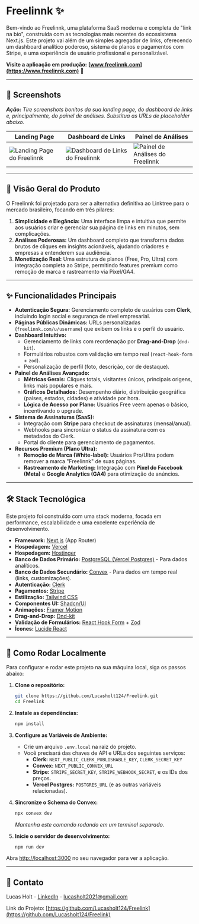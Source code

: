 # Freelinnk ✨

Bem-vindo ao Freelinnk, uma plataforma SaaS moderna e completa de "link na bio", construída com as tecnologias mais recentes do ecossistema Next.js. Este projeto vai além de um simples agregador de links, oferecendo um dashboard analítico poderoso, sistema de planos e pagamentos com Stripe, e uma experiência de usuário profissional e personalizável.

**Visite a aplicação em produção:** **[www.freelinnk.com](https://www.freelinnk.com)** 🚀

---

## 📸 Screenshots

_**Ação:** Tire screenshots bonitos da sua landing page, do dashboard de links e, principalmente, do painel de análises. Substitua as URLs de placeholder abaixo._

| Landing Page                                                               | Dashboard de Links                                                            | Painel de Análises                                                         |
| -------------------------------------------------------------------------- | ----------------------------------------------------------------------------- | -------------------------------------------------------------------------- |
| ![Landing Page do Freelinnk](https://via.placeholder.com/400x300.png?text=Landing+Page) | ![Dashboard de Links do Freelinnk](https://via.placeholder.com/400x300.png?text=Dashboard+de+Links) | ![Painel de Análises do Freelinnk](https://via.placeholder.com/400x300.png?text=Painel+de+Análises) |

---

## 🎯 Visão Geral do Produto

O Freelinnk foi projetado para ser a alternativa definitiva ao Linktree para o mercado brasileiro, focando em três pilares:

1.  **Simplicidade e Elegância:** Uma interface limpa e intuitiva que permite aos usuários criar e gerenciar sua página de links em minutos, sem complicações.
2.  **Análises Poderosas:** Um dashboard completo que transforma dados brutos de cliques em insights acionáveis, ajudando criadores e empresas a entenderem sua audiência.
3.  **Monetização Real:** Uma estrutura de planos (Free, Pro, Ultra) com integração completa ao Stripe, permitindo features premium como remoção de marca e rastreamento via Pixel/GA4.

---

## ✨ Funcionalidades Principais

*   **Autenticação Segura:** Gerenciamento completo de usuários com **Clerk**, incluindo login social e segurança de nível empresarial.
*   **Páginas Públicas Dinâmicas:** URLs personalizadas (`freelinnk.com/u/username`) que exibem os links e o perfil do usuário.
*   **Dashboard Intuitivo:**
    *   Gerenciamento de links com reordenação por **Drag-and-Drop** (`dnd-kit`).
    *   Formulários robustos com validação em tempo real (`react-hook-form` + `zod`).
    *   Personalização de perfil (foto, descrição, cor de destaque).
*   **Painel de Análises Avançado:**
    *   **Métricas Gerais:** Cliques totais, visitantes únicos, principais origens, links mais populares e mais.
    *   **Gráficos Detalhados:** Desempenho diário, distribuição geográfica (países, estados, cidades) e atividade por hora.
    *   **Lógica de Acesso por Plano:** Usuários Free veem apenas o básico, incentivando o upgrade.
*   **Sistema de Assinaturas (SaaS):**
    *   Integração com **Stripe** para checkout de assinaturas (mensal/anual).
    *   Webhooks para sincronizar o status da assinatura com os metadados do Clerk.
    *   Portal do cliente para gerenciamento de pagamentos.
*   **Recursos Premium (Plano Ultra):**
    *   **Remoção de Marca (White-label):** Usuários Pro/Ultra podem remover a marca "Freelinnk" de suas páginas.
    *   **Rastreamento de Marketing:** Integração com **Pixel do Facebook (Meta)** e **Google Analytics (GA4)** para otimização de anúncios.

---

## 🛠️ Stack Tecnológica

Este projeto foi construído com uma stack moderna, focada em performance, escalabilidade e uma excelente experiência de desenvolvimento.

*   **Framework:** [Next.js](https://nextjs.org/) (App Router)
*   **Hospedagem:** [Vercel](https://vercel.com/)
*   **Hospedagem:** [Hostinger](https://Hostinger.com/)
*   **Banco de Dados Primário:** [PostgreSQL (Vercel Postgres)](https://vercel.com/storage/postgres) - Para dados analíticos.
*   **Banco de Dados Secundário:** [Convex](https://www.convex.dev/) - Para dados em tempo real (links, customizações).
*   **Autenticação:** [Clerk](https://clerk.com/)
*   **Pagamentos:** [Stripe](https://stripe.com/)
*   **Estilização:** [Tailwind CSS](https://tailwindcss.com/)
*   **Componentes UI:** [Shadcn/UI](https://ui.shadcn.com/)
*   **Animações:** [Framer Motion](https://www.framer.com/motion/)
*   **Drag-and-Drop:** [Dnd-kit](https://dndkit.com/)
*   **Validação de Formulários:** [React Hook Form](https://react-hook-form.com/) + [Zod](https://zod.dev/)
*   **Ícones:** [Lucide React](https://lucide.dev/)

---

## 🚀 Como Rodar Localmente

Para configurar e rodar este projeto na sua máquina local, siga os passos abaixo:

1.  **Clone o repositório:**
    ```bash
    git clone https://github.com/Lucasholt124/Freelink.git
    cd Freelink
    ```

2.  **Instale as dependências:**
    ```bash
    npm install
    ```

3.  **Configure as Variáveis de Ambiente:**
    *   Crie um arquivo `.env.local` na raiz do projeto.
    *   Você precisará das chaves de API e URLs dos seguintes serviços:
        *   **Clerk:** `NEXT_PUBLIC_CLERK_PUBLISHABLE_KEY`, `CLERK_SECRET_KEY`
        *   **Convex:** `NEXT_PUBLIC_CONVEX_URL`
        *   **Stripe:** `STRIPE_SECRET_KEY`, `STRIPE_WEBHOOK_SECRET`, e os IDs dos preços.
        *   **Vercel Postgres:** `POSTGRES_URL` (e as outras variáveis relacionadas).

4.  **Sincronize o Schema do Convex:**
    ```bash
    npx convex dev
    ```
    _Mantenha este comando rodando em um terminal separado._

5.  **Inicie o servidor de desenvolvimento:**
    ```bash
    npm run dev
    ```

Abra [http://localhost:3000](http://localhost:3000) no seu navegador para ver a aplicação.

---

## 🌟 Contato

Lucas Holt - [LinkedIn]([https://www.linkedin.com/in/seu-linkedin/](https://www.linkedin.com/in/lucas-arag%C3%A3o-fullstack/)) - [lucasholt2021@gmail.com](mailto:lucasholt2021@gmail.com)

Link do Projeto: [https://github.com/Lucasholt124/Freelink](https://github.com/Lucasholt124/Freelink)
